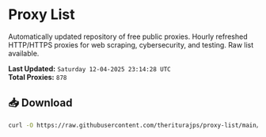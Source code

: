 # Proxy List

Automatically updated repository of free public proxies. Hourly refreshed HTTP/HTTPS proxies for web scraping, cybersecurity, and testing. Raw list available.

**Last Updated:** `Saturday 12-04-2025 23:14:28 UTC`  
**Total Proxies:** `878`

## 📥 Download
```bash
curl -O https://raw.githubusercontent.com/theriturajps/proxy-list/main/proxies.txt
